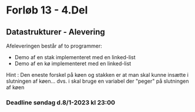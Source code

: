 # Forløb 13 - 4.Del
## Datastrukturer - Alevering

Afeleveringen består af to programmer:

- Demo af en stak implementeret med en linked-list
- Demo af en kø implementeret med en linked-list

Hint : Den eneste forskel på køen og stakken er at man skal kunne insætte i slutningen af køen... dvs. i skal bruge en variabel der "peger" på slutningen af køen


### Deadline søndag d.8/1-2023 kl 23:00
